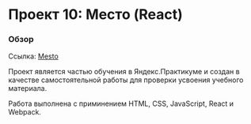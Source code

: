 # Проект 10: Место (React)

### Обзор

Ссылка: [Mesto](https://ufuw5.github.io/mesto-react/build/index.html)

Проект является частью обучения в Яндекс.Практикуме и создан в качестве самостоятельной работы для проверки усвоения учебного материала.

Работа выполнена с приминением HTML, CSS, JavaScript, React и Webpack.
